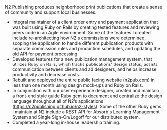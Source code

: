 N2 Publishing produces neighborhood print publications that create a sense of community and support local businesses.

-   Integral maintainer of a client order entry and payment application that was built using Ruby on Rails by creating tested features and reviewing peers code in an Agile environment. Some of the features I created include re-architecting how N2's commissions were determined, scoping the application to handle different publication products with separate commission rules and production schedules, and updating the old API for payment processing.
-   Developed features for a new publication management system, that utilizes Ruby on Rails, which tracks publications' design status, assists communication between clients and ad designers, and helps increase productivity and decrease costs.
-   Rebuilt and deployed the entire public facing website (n2pub.com) in less than one month using design mock-ups and Ruby on Rails.
-   In conjunction with our user experience designer, created and maintain a front-end style guide Ruby gem to document and centralize the design language throughout all of N2’s applications (https://n2publishing.github.io/n2-styles). Some of the other Ruby gems I maintain at N2 include a REST API for Absorb's Learning Management System and Single Sign-On/Logoff for our distributed system.
-   Completed a year-long in-house leadership training.
